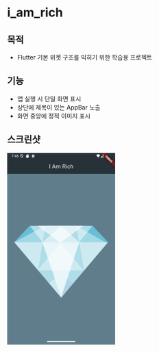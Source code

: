 # i_am_rich

## 목적
- Flutter 기본 위젯 구조를 익히기 위한 학습용 프로젝트

## 기능
- 앱 실행 시 단일 화면 표시
- 상단에 제목이 있는 AppBar 노출
- 화면 중앙에 정적 이미지 표시

## 스크린샷
<img src="screenshots/i_am_rich.png" width="50%" height="50%"> 
